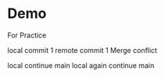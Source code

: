 # Demo
For Practice

local commit 1
remote commit 1
Merge conflict

local continue main
local again continue main